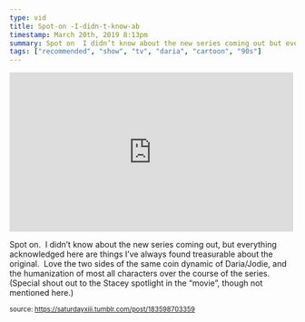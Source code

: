 ```yaml
---
type: vid
title: Spot-on -I-didn-t-know-ab
timestamp: March 20th, 2019 8:13pm
summary: Spot on  I didn’t know about the new series coming out but everything acknowledged here are things I’ve always found treasurable about the original 
tags: ["recommended", "show", "tv", "daria", "cartoon", "90s"]
---
```

<iframe width="500" height="281"  id="youtube_iframe" src="https://www.youtube.com/embed/ZZswmxq-K1M?feature=oembed&amp;enablejsapi=1&amp;origin=http://safe.txmblr.com&amp;wmode=opaque" frameborder="0" allow="accelerometer; autoplay; clipboard-write; encrypted-media; gyroscope; picture-in-picture" allowfullscreen></iframe>                    
                                            <div class="caption"><p>Spot on.  I didn’t know about the new series coming out, but everything acknowledged here are things I’ve always found treasurable about the original.  Love the two sides of the same coin dynamic of Daria/Jodie, and the humanization of most all characters over the course of the series.  (Special shout out to the Stacey spotlight in the “movie”, though not mentioned here.)</p> </div>
                                                    
<small>source: https://saturdayxiii.tumblr.com/post/183598703359</small>